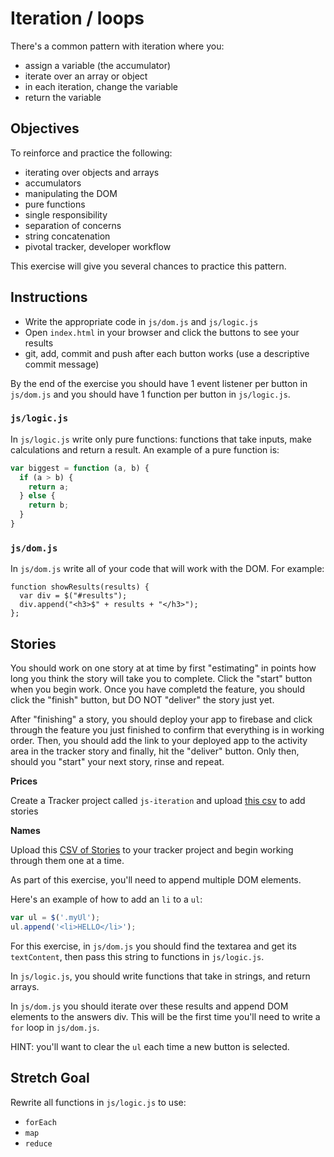 # Iteration / loops

There's a common pattern with iteration where you:

* assign a variable (the accumulator)
* iterate over an array or object
* in each iteration, change the variable
* return the variable

## Objectives

To reinforce and practice the following:

- iterating over objects and arrays
- accumulators
- manipulating the DOM
- pure functions
- single responsibility
- separation of concerns
- string concatenation
- pivotal tracker, developer workflow

This exercise will give you several chances to practice this pattern.

## Instructions

- Write the appropriate code in `js/dom.js` and `js/logic.js`
- Open `index.html` in your browser and click the buttons to see your results
- git, add, commit and push after each button works (use a descriptive commit message)

By the end of the exercise you should have 1 event listener per button in `js/dom.js` and you should have 1 function per button in `js/logic.js`.

### `js/logic.js`

In `js/logic.js` write only pure functions: functions that take inputs, make calculations and return a result.  An example of a pure function is:

```js
var biggest = function (a, b) {
  if (a > b) {
    return a;
  } else {
    return b;
  }
}
```

### `js/dom.js`

In `js/dom.js` write all of your code that will work with the DOM.  For example:

```
function showResults(results) {
  var div = $("#results");
  div.append("<h3>$" + results + "</h3>");
};
```

## Stories

You should work on one story at at time by first "estimating" in points how long
you think the story will take you to complete. Click the "start" button when you begin
work. Once you have completd the feature, you should click the "finish" button, but
DO NOT "deliver" the story just yet.

After "finishing" a story, you should deploy your app to firebase and click through
the feature you just finished to confirm that everything is in working order.
Then, you should add the link to your deployed app to the activity area in the tracker story
and finally, hit the "deliver" button. Only then, should you "start" your next story,
rinse and repeat.

**Prices**

Create a Tracker project called `js-iteration` and upload [this csv](https://s3.amazonaws.com/js-iteration-stories/js_iteration_20151207_2344.csv)
to add stories

**Names**

Upload this [CSV of Stories](https://s3.amazonaws.com/js-iteration-stories/js_iteration_names_20151208_0001.csv)
to your tracker project and begin working through them one at a time.

As part of this exercise, you'll need to append multiple DOM elements.

Here's an example of how to add an `li` to a `ul`:

```js
var ul = $('.myUl');
ul.append('<li>HELLO</li>');
```

For this exercise, in `js/dom.js` you should find the textarea and get its `textContent`, then pass this string to functions in `js/logic.js`.

In `js/logic.js`, you should write functions that take in strings, and return arrays.

In `js/dom.js` you should iterate over these results and append DOM elements to the answers div. This will be the first time you'll need to write a `for` loop in `js/dom.js`.

HINT: you'll want to clear the `ul` each time a new button is selected.

## Stretch Goal

Rewrite all functions in `js/logic.js` to use:

- `forEach`
- `map`
- `reduce`
